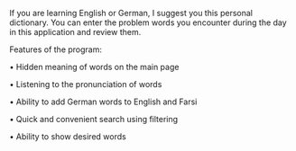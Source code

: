If you are learning English or German, I suggest you this personal dictionary. You can enter the problem words you encounter during the day in this application and review them.



Features of the program:

• Hidden meaning of words on the main page

• Listening to the pronunciation of words

• Ability to add German words to English and Farsi

• Quick and convenient search using filtering


• Ability to show desired words
